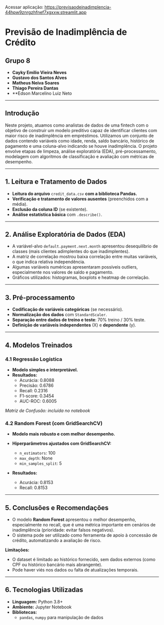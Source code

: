 Acessar aplicação:
https://previsaodeinadimplencia-44hpw9znrgzhfnef7xgxxw.streamlit.app

# Previsão de Inadimplência de Crédito

## Grupo 8

- **Cayky Emilio Vieira Neves**
- **Gustavo dos Santos Alves**
- **Matheus Neiva Soares**
- **Thiago Pereira Dantas**
- **Edson Marcelino Luiz Neto
---

## Introdução

Neste projeto, atuamos como analistas de dados de uma fintech com o objetivo de construir um modelo preditivo capaz de identificar clientes com maior risco de inadimplência em empréstimos. Utilizamos um conjunto de dados contendo variáveis como idade, renda, saldo bancário, histórico de pagamento e uma coluna-alvo indicando se houve inadimplência. O projeto envolve etapas de limpeza, análise exploratória (EDA), pré-processamento, modelagem com algoritmos de classificação e avaliação com métricas de desempenho.

---

## 1. Leitura e Tratamento de Dados

- **Leitura do arquivo** `credit_data.csv` **com a biblioteca Pandas.**
- **Verificação e tratamento de valores ausentes** (preenchidos com a média).
- **Exclusão da coluna ID** (se existente).
- **Análise estatística básica** com `.describe()`.

---

## 2. Análise Exploratória de Dados (EDA)

- A variável-alvo `default.payment.next.month` apresentou desequilíbrio de classes (mais clientes adimplentes do que inadimplentes).
- A matriz de correlação mostrou baixa correlação entre muitas variáveis, o que indica relativa independência.
- Algumas variáveis numéricas apresentaram possíveis outliers, especialmente nos valores de saldo e pagamento.
- Gráficos utilizados: histogramas, boxplots e heatmap de correlação.

---

## 3. Pré-processamento

- **Codificação de variáveis categóricas** (se necessário).
- **Normalização dos dados** com `StandardScaler`.
- **Separação entre dados de treino e teste**: 70% treino / 30% teste.
- **Definição de variáveis independentes** (X) e **dependente** (y).

---

## 4. Modelos Treinados

### 4.1 Regressão Logística

- **Modelo simples e interpretável.**
- **Resultados:**
  - Acurácia: 0.8088
  - Precisão: 0.6786
  - Recall: 0.2316
  - F1-score: 0.3454
  - AUC-ROC: 0.6005

*Matriz de Confusão: incluída no notebook*

### 4.2 Random Forest (com GridSearchCV)

- **Modelo mais robusto e com melhor desempenho.**
- **Hiperparâmetros ajustados com GridSearchCV:**
  - `n_estimators`: 100
  - `max_depth`: None
  - `min_samples_split`: 5

- **Resultados:**
  - Acurácia: 0.8153
  - Recall: 0.8153

---

## 5. Conclusões e Recomendações

- O modelo **Random Forest** apresentou o melhor desempenho, especialmente no recall, que é uma métrica importante em cenários de inadimplência (prioridade: evitar falsos negativos).
- O sistema pode ser utilizado como ferramenta de apoio à concessão de crédito, automatizando a avaliação de risco.

**Limitações:**
- O dataset é limitado ao histórico fornecido, sem dados externos (como CPF ou histórico bancário mais abrangente).
- Pode haver viés nos dados ou falta de atualizações temporais.

---

## 6. Tecnologias Utilizadas

- **Linguagem:** Python 3.8+
- **Ambiente:** Jupyter Notebook
- **Bibliotecas:**
  - `pandas`, `numpy` para manipulação de dados
